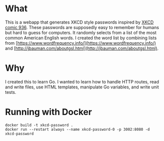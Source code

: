 # What

This is a webapp that generates XKCD style passwords inspired by [XKCD comic 936](https://xkcd.com/936/).
These passwords are supposedly easy to remember for humans but hard to guess for computers. It randomly selects from a list of the most common 
American English words. I created the word list by combining lists from [https://www.wordfrequency.info/](https://www.wordfrequency.info/) and [http://jbauman.com/aboutgsl.html](http://jbauman.com/aboutgsl.html).

# Why

I created this to learn Go. I wanted to learn how to handle HTTP routes, read and write files, use HTML templates, manipulate Go variables, and write unit tests.

# Running with Docker

```
docker build -t xkcd-password .
docker run --restart always --name xkcd-password-0 -p 3002:8080 -d xkcd-password
```
